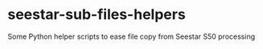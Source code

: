 # seestar-sub-files-helpers
Some Python helper scripts to ease file copy from Seestar S50 processing
